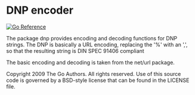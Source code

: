 # DNP encoder

[![Go Reference](https://pkg.go.dev/badge/github.com/OI4/oi4-oec-service-go/dnp.svg)](https://pkg.go.dev/github.com/OI4/oi4-oec-service-go/dnp)

The package dnp provides encoding and decoding functions for DNP strings.
The DNP is basically a URL encoding, replacing the '%' with an ',',
so that the resulting string is  DIN SPEC 91406 compliant

The basic encoding and decoding is taken from the net/url package.

Copyright 2009 The Go Authors. All rights reserved.
Use of this source code is governed by a BSD-style
 license that can be found in the LICENSE file.
